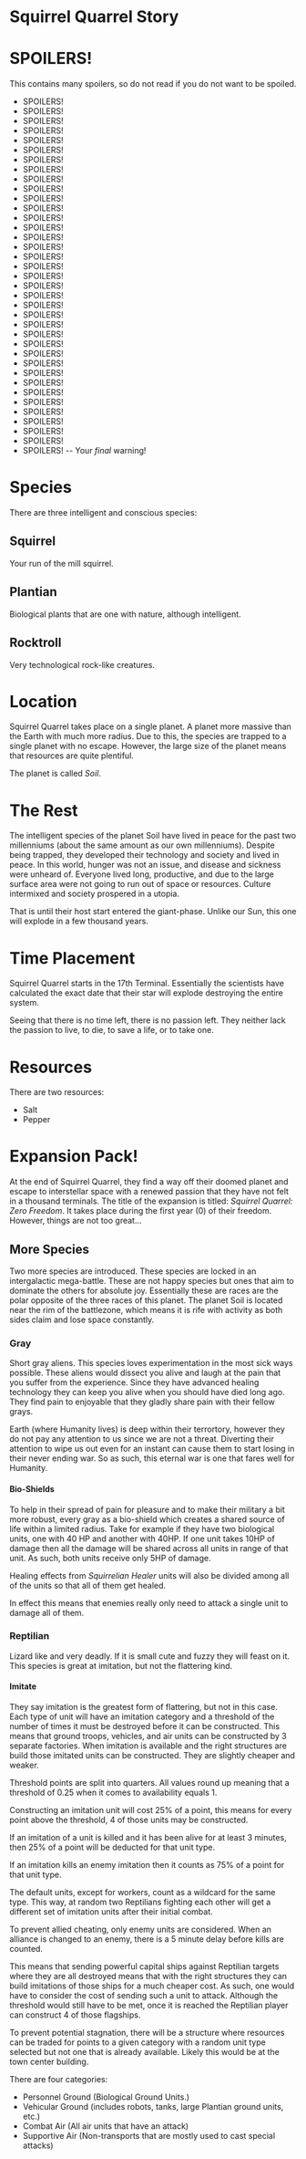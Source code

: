 # Squirrel Quarrel Story

# SPOILERS!

This contains many spoilers, so do not read if you do not want to be spoiled.

 * SPOILERS!
 * SPOILERS!
 * SPOILERS!
 * SPOILERS!
 * SPOILERS!
 * SPOILERS!
 * SPOILERS!
 * SPOILERS!
 * SPOILERS!
 * SPOILERS!
 * SPOILERS!
 * SPOILERS!
 * SPOILERS!
 * SPOILERS!
 * SPOILERS!
 * SPOILERS!
 * SPOILERS!
 * SPOILERS!
 * SPOILERS!
 * SPOILERS!
 * SPOILERS!
 * SPOILERS!
 * SPOILERS!
 * SPOILERS!
 * SPOILERS!
 * SPOILERS!
 * SPOILERS!
 * SPOILERS!
 * SPOILERS!
 * SPOILERS!
 * SPOILERS!
 * SPOILERS!
 * SPOILERS!
 * SPOILERS!
 * SPOILERS!
 * SPOILERS!
 * SPOILERS! -- Your _final_ warning!

# Species

There are three intelligent and conscious species:

## Squirrel

Your run of the mill squirrel.

## Plantian

Biological plants that are one with nature, although intelligent.

## Rocktroll

Very technological rock-like creatures.

# Location

Squirrel Quarrel takes place on a single planet. A planet more massive than
the Earth with much more radius. Due to this, the species are trapped to a
single planet with no escape. However, the large size of the planet means
that resources are quite plentiful.

The planet is called _Soil_.

# The Rest

The intelligent species of the planet Soil have lived in peace for the past
two millenniums (about the same amount as our own millenniums). Despite being
trapped, they developed their technology and society and lived in peace. In
this world, hunger was not an issue, and disease and sickness were unheard of.
Everyone lived long, productive, and due to the large surface area were not
going to run out of space or resources. Culture intermixed and society
prospered in a utopia.

That is until their host start entered the giant-phase. Unlike our Sun, this
one will explode in a few thousand years.

# Time Placement

Squirrel Quarrel starts in the 17th Terminal. Essentially the scientists have
calculated the exact date that their star will explode destroying the entire
system.

Seeing that there is no time left, there is no passion left. They neither lack
the passion to live, to die, to save a life, or to take one.

# Resources

There are two resources:

 * Salt
 * Pepper

# Expansion Pack!

At the end of Squirrel Quarrel, they find a way off their doomed planet and
escape to interstellar space with a renewed passion that they have not felt in
a thousand terminals. The title of the expansion is titled:
_Squirrel Quarrel: Zero Freedom_. It takes place during the first year (0) of
their freedom. However, things are not too great...

## More Species

Two more species are introduced. These species are locked in an intergalactic
mega-battle. These are not happy species but ones that aim to dominate the
others for absolute joy. Essentially these are races are the polar opposite
of the three races of this planet. The planet Soil is located near the rim of
the battlezone, which means it is rife with activity as both sides claim and
lose space constantly.

### Gray

Short gray aliens. This species loves experimentation in the most sick ways
possible. These aliens would dissect you alive and laugh at the pain that you
suffer from the experience. Since they have advanced healing technology they
can keep you alive when you should have died long ago. They find pain to
enjoyable that they gladly share pain with their fellow grays.

Earth (where Humanity lives) is deep within their terrortory, however they
do not pay any attention to us since we are not a threat. Diverting their
attention to wipe us out even for an instant can cause them to start losing
in their never ending war. So as such, this eternal war is one that fares well
for Humanity.

#### Bio-Shields

To help in their spread of pain for pleasure and to make their military a bit
more robust, every gray as a bio-shield which creates a shared source of life
within a limited radius. Take for example if they have two biological units,
one with 40 HP and another with 40HP. If one unit takes 10HP of damage then all
the damage will be shared across all units in range of that unit. As such, both
units receive only 5HP of damage.

Healing effects from _Squirrelian Healer_ units will also be divided among all
of the units so that all of them get healed.

In effect this means that enemies really only need to attack a single unit to
damage all of them.

### Reptilian

Lizard like and very deadly. If it is small cute and fuzzy they will feast on
it. This species is great at imitation, but not the flattering kind.

#### Imitate

They say imitation is the greatest form of flattering, but not in this case.
Each type of unit will have an imitation category and a threshold of the number
of times it must be destroyed before it can be constructed. This means that
ground troops, vehicles, and air units can be constructed by 3 separate
factories. When imitation is available and the right structures are build those
imitated units can be constructed. They are slightly cheaper and weaker.

Threshold points are split into quarters. All values round up meaning that
a threshold of 0.25 when it comes to availability equals 1.

Constructing an imitation unit will cost 25% of a point, this means for every
point above the threshold, 4 of those units may be constructed.

If an imitation of a unit is killed and it has been alive for at least 3
minutes, then 25% of a point will be deducted for that unit type.

If an imitation kills an enemy imitation then it counts as 75% of a point for
that unit type.

The default units, except for workers, count as a wildcard for the same type.
This way, at random two Reptilians fighting each other will get a different
set of imitation units after their initial combat.

To prevent allied cheating, only enemy units are considered. When an alliance
is changed to an enemy, there is a 5 minute delay before kills are counted.

This means that sending powerful capital ships against Reptilian targets where
they are all destroyed means that with the right structures they can build
imitations of those ships for a much cheaper cost. As such, one would have to
consider the cost of sending such a unit to attack. Although the threshold
would still have to be met, once it is reached the Reptilian player can
construct 4 of those flagships.

To prevent potential stagnation, there will be a structure where resources
can be traded for points to a given category with a random unit type selected
but not one that is already available. Likely this would be at the town center
building.

There are four categories:

 * Personnel Ground (Biological Ground Units.)
 * Vehicular Ground (includes robots, tanks, large Plantian ground units, etc.)
 * Combat Air (All air units that have an attack)
 * Supportive Air (Non-transports that are mostly used to cast special attacks)

